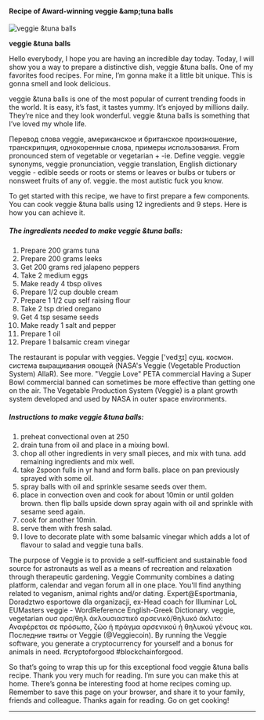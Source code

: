             

#### Recipe of Award-winning veggie &amp;amp;tuna balls

![veggie &amp;tuna balls](https://img-global.cpcdn.com/recipes/48586913/751x532cq70/veggie-tuna-balls-recipe-main-photo.jpg)

**veggie &amp;tuna balls**

Hello everybody, I hope you are having an incredible day today. Today, I will show you a way to prepare a distinctive dish, veggie &tuna balls. One of my favorites food recipes. For mine, I’m gonna make it a little bit unique. This is gonna smell and look delicious.

veggie &tuna balls is one of the most popular of current trending foods in the world. It is easy, it’s fast, it tastes yummy. It’s enjoyed by millions daily. They’re nice and they look wonderful. veggie &tuna balls is something that I’ve loved my whole life.

Перевод слова veggie, американское и британское произношение, транскрипция, однокоренные слова, примеры использования. From pronounced stem of vegetable or vegetarian + -ie. Define veggie. veggie synonyms, veggie pronunciation, veggie translation, English dictionary veggie - edible seeds or roots or stems or leaves or bulbs or tubers or nonsweet fruits of any of. veggie. the most autistic fuck you know.

To get started with this recipe, we have to first prepare a few components. You can cook veggie &tuna balls using 12 ingredients and 9 steps. Here is how you can achieve it.

##### The ingredients needed to make veggie &tuna balls:

1.  Prepare 200 grams tuna
2.  Prepare 200 grams leeks
3.  Get 200 grams red jalapeno peppers
4.  Take 2 medium eggs
5.  Make ready 4 tbsp olives
6.  Prepare 1/2 cup double cream
7.  Prepare 1 1/2 cup self raising flour
8.  Take 2 tsp dried oregano
9.  Get 4 tsp sesame seeds
10.  Make ready 1 salt and pepper
11.  Prepare 1 oil
12.  Prepare 1 balsamic cream vinegar

The restaurant is popular with veggies. Veggie \['vedʒɪ\] сущ. космон. система выращивания овощей (NASA's Veggie (Vegetable Production System) AllaR). See more. "Veggie Love" PETA commercial Having a Super Bowl commercial banned can sometimes be more effective than getting one on the air. The Vegetable Production System (Veggie) is a plant growth system developed and used by NASA in outer space environments.

##### Instructions to make veggie &tuna balls:

1.  preheat convectional oven at 250
2.  drain tuna from oil and place in a mixing bowl.
3.  chop all other ingredients in very small pieces, and mix with tuna. add remaining ingredients and mix well.
4.  take 2spoon fulls in yr hand and form balls. place on pan previously sprayed with some oil.
5.  spray balls with oil and sprinkle sesame seeds over them.
6.  place in convection oven and cook for about 10min or until golden brown. then flip balls upside down spray again with oil and sprinkle with sesame seed again.
7.  cook for another 10min.
8.  serve them with fresh salad.
9.  I love to decorate plate with some balsamic vinegar which adds a lot of flavour to salad and veggie tuna balls.

The purpose of Veggie is to provide a self-sufficient and sustainable food source for astronauts as well as a means of recreation and relaxation through therapeutic gardening. Veggie Community combines a dating platform, calendar and vegan forum all in one place. You'll find anything related to veganism, animal rights and/or dating. Expert@Esportmania, Doradztwo esportowe dla organizacji, ex-Head coach for Illuminar LoL EUMasters veggie - WordReference English-Greek Dictionary. veggie, vegetarian ουσ αρσ/θηλ άκλουσιαστικό αρσενικό/θηλυκό άκλιτο: Αναφέρεται σε πρόσωπο, ζώο ή πράγμα αρσενικού ή θηλυκού γένους και. Последние твиты от Veggie (@Veggiecoin). By running the Veggie software, you generate a cryptocurrency for yourself and a bonus for animals in need. #cryptoforgood #blockchainforgood.

So that’s going to wrap this up for this exceptional food veggie &tuna balls recipe. Thank you very much for reading. I’m sure you can make this at home. There’s gonna be interesting food at home recipes coming up. Remember to save this page on your browser, and share it to your family, friends and colleague. Thanks again for reading. Go on get cooking!

* * *